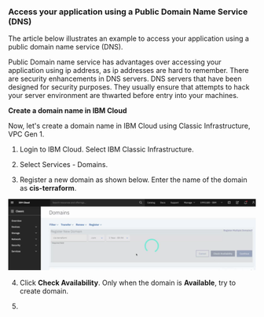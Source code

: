 ### Access your application using a Public Domain Name Service (DNS)

The article below illustrates an example to access your application using a public domain name service (DNS). 

Public Domain name service has advantages over accessing your application using ip address, as ip addresses are hard to remember. There are security enhancements in DNS servers. DNS servers that have been designed for security purposes. They usually ensure that attempts to hack your server environment are thwarted before entry into your machines. 

**Create a domain name in IBM Cloud**

Now, let's create a domain name in IBM Cloud using Classic Infrastructure, VPC Gen 1. 

1. Login to IBM Cloud. Select IBM Classic Infrastructure. 

2. Select Services - Domains. 

3. Register a new domain as shown below. Enter the name of the domain as **cis-terraform**.

![Register New Domain](images/cis-terraform-domain.png)

4. Click **Check Availability**. Only when the domain is **Available**, try to create domain. 

5. 




